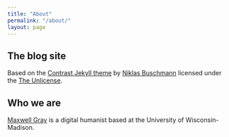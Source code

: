 ```yaml
---
title: "About"
permalink: "/about/"
layout: page
---
```


## The blog site

Based on the [Contrast Jekyll theme](https://github.com/niklasbuschmann/contrast) by [Niklas Buschmann](https://niklasbuschmann.github.io/) licensed under the [The Unlicense](https://github.com/niklasbuschmann/contrast/blob/master/UNLICENSE.txt).

## Who we are

[Maxwell Gray](https://maxgray20.com) is a digital humanist based at the University of Wisconsin-Madison.
